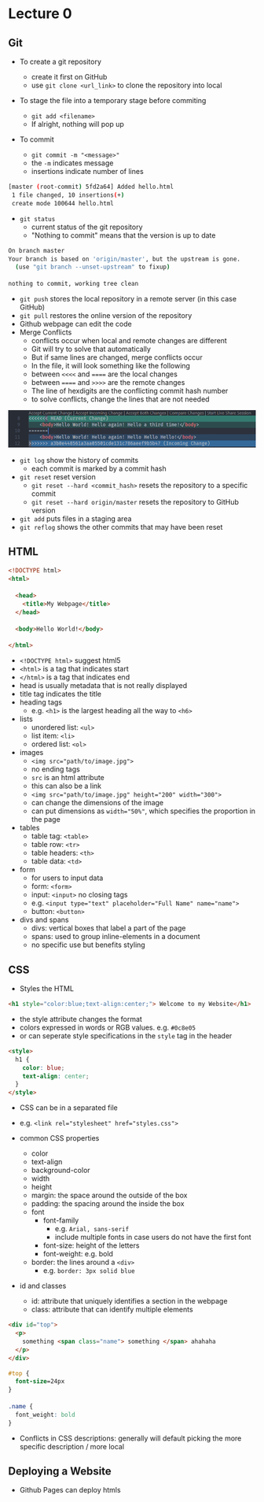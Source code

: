 # Lecture 0

## Git

- To create a git repository
  - create it first on GitHub
  - use ```git clone <url_link>``` to clone the repository into local

- To stage the file into a temporary stage before commiting
  - ```git add <filename>```
  - If alright, nothing will pop up
- To commit
  - ```git commit -m "<message>"```
  - the ```-m``` indicates message
  - insertions indicate number of lines

```bash
[master (root-commit) 5fd2a64] Added hello.html
 1 file changed, 10 insertions(+)
 create mode 100644 hello.html
```

- ```git status```
  - current status of the git repository
  - "Nothing to commit" means that the version is up to date
  
```bash
On branch master
Your branch is based on 'origin/master', but the upstream is gone.
  (use "git branch --unset-upstream" to fixup)

nothing to commit, working tree clean
```

- ```git push``` stores the local repository in a remote server (in this case GitHub)
- ```git pull``` restores the online version of the repository
- Github webpage can edit the code
- Merge Conflicts
  - conflicts occur when local and remote changes are different
  - Git will try to solve that automatically
  - But if same lines are changed, merge conflicts occur
  - In the file, it will look something like the following
  - between ```<<<<``` and ```====``` are the local changes
  - between ```====``` and ```>>>>``` are the remote changes
  - The line of hexdigits are the conflicting commit hash number
  - to solve conflicts, change the lines that are not needed

![Merge Conflict](merge_conflict.PNG)

- ```git log``` show the history of commits
  - each commit is marked by a commit hash
- ```git reset``` reset version
  - ```git reset --hard <commit_hash>``` resets the repository to a specific commit
  - ```git reset --hard origin/master``` resets the repository to GitHub version
- ```git add``` puts files in a staging area
- ```git reflog``` shows the other commits that may have been reset

## HTML

```html
<!DOCTYPE html>
<html>

  <head>
    <title>My Webpage</title>
  </head>

  <body>Hello World!</body>

</html>
```

- ```<!DOCTYPE html>``` suggest html5
- ```<html>``` is a tag that indicates start
- ```</html>``` is a tag that indicates end
- head is usually metadata that is not really displayed
- title tag indicates the title
- heading tags
  - e.g. ```<h1>``` is the largest heading all the way to ```<h6>```
- lists
  - unordered list: ```<ul>```
  - list item: ```<li>```
  - ordered list: ```<ol>```
- images
  - ```<img src="path/to/image.jpg">```
  - no ending tags
  - ```src``` is an html attribute
  - this can also be a link
  - ```<img src="path/to/image.jpg" height="200" width="300">```
  - can change the dimensions of the image
  - can put dimensions as ```width="50%"```, which specifies the proportion in the page
- tables
  - table tag: ```<table>```
  - table row: ```<tr>```
  - table headers: ```<th>```
  - table data: ```<td>```
- form
  - for users to input data
  - form: ```<form>```
  - input: ```<input>``` no closing tags
  - e.g. ```<input type="text" placeholder="Full Name" name="name">```
  - button: ```<button>```
- divs and spans
  - divs: vertical boxes that label a part of the page
  - spans: used to group inline-elements in a document
  - no specific use but benefits styling

## CSS

- Styles the HTML

```html
<h1 style="color:blue;text-align:center;"> Welcome to my Website</h1>
```

- the style attribute changes the format
- colors expressed in words or RGB values. e.g. `#0c8e05`
- or can seperate style specifications in the `style` tag in the header

```html
<style>
  h1 {
    color: blue;
    text-align: center;
  }
</style>
```

- CSS can be in a separated file
- e.g. `<link rel="stylesheet" href="styles.css">`

- common CSS properties
  - color
  - text-align
  - background-color
  - width
  - height
  - margin: the space around the outside of the box
  - padding: the spacing around the inside the box
  - font
    - font-family
      - e.g. `Arial, sans-serif`
      - include multiple fonts in case users do not have the first font
    - font-size: height of the letters
    - font-weight: e.g. bold
  - border: the lines around a `<div>`
    - e.g. `border: 3px solid blue`
- id and classes
  - id: attribute that uniquely identifies a section in the webpage
  - class: attribute that can identify multiple elements
  
```html
<div id="top">
  <p>
    something <span class="name"> something </span> ahahaha
  </p>
</div>
```

```css
#top {
  font-size=24px
}

.name {
  font_weight: bold
}
```

- Conflicts in CSS descriptions: generally will default picking the more specific description / more local

## Deploying a Website

- Github Pages can deploy htmls
